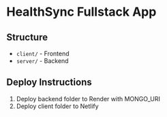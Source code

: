 # HealthSync Fullstack App

## Structure
- `client/` - Frontend
- `server/` - Backend

## Deploy Instructions
1. Deploy backend folder to Render with MONGO_URI
2. Deploy client folder to Netlify
